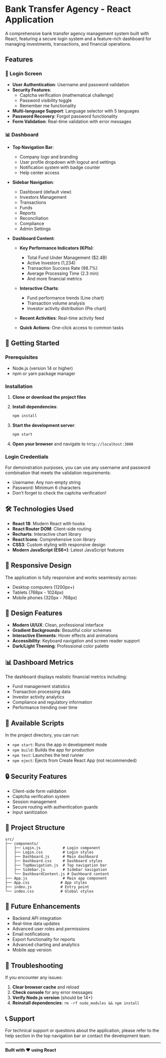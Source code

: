 # Bank Transfer Agency - React Application

A comprehensive bank transfer agency management system built with React, featuring a secure login system and a feature-rich dashboard for managing investments, transactions, and financial operations.

## Features

### 🔐 Login Screen
- **User Authentication**: Username and password validation
- **Security Features**: 
  - Captcha verification (mathematical challenge)
  - Password visibility toggle
  - Remember me functionality
- **Multi-language Support**: Language selector with 5 languages
- **Password Recovery**: Forgot password functionality
- **Form Validation**: Real-time validation with error messages

### 📊 Dashboard
- **Top Navigation Bar**:
  - Company logo and branding
  - User profile dropdown with logout and settings
  - Notification system with badge counter
  - Help center access

- **Sidebar Navigation**:
  - Dashboard (default view)
  - Investors Management
  - Transactions
  - Funds
  - Reports
  - Reconciliation
  - Compliance
  - Admin Settings

- **Dashboard Content**:
  - **Key Performance Indicators (KPIs)**:
    - Total Fund Under Management ($2.4B)
    - Active Investors (1,234)
    - Transaction Success Rate (98.7%)
    - Average Processing Time (2.3 min)
    - And more financial metrics
  
  - **Interactive Charts**:
    - Fund performance trends (Line chart)
    - Transaction volume analysis
    - Investor activity distribution (Pie chart)
  
  - **Recent Activities**: Real-time activity feed
  - **Quick Actions**: One-click access to common tasks

## 🚀 Getting Started

### Prerequisites
- Node.js (version 14 or higher)
- npm or yarn package manager

### Installation

1. **Clone or download the project files**
2. **Install dependencies**:
   ```bash
   npm install
   ```

3. **Start the development server**:
   ```bash
   npm start
   ```

4. **Open your browser** and navigate to `http://localhost:3000`

### Login Credentials
For demonstration purposes, you can use any username and password combination that meets the validation requirements:
- Username: Any non-empty string
- Password: Minimum 6 characters
- Don't forget to check the captcha verification!

## 🛠️ Technologies Used

- **React 18**: Modern React with hooks
- **React Router DOM**: Client-side routing
- **Recharts**: Interactive chart library
- **React Icons**: Comprehensive icon library
- **CSS3**: Custom styling with responsive design
- **Modern JavaScript (ES6+)**: Latest JavaScript features

## 📱 Responsive Design

The application is fully responsive and works seamlessly across:
- Desktop computers (1200px+)
- Tablets (768px - 1024px)
- Mobile phones (320px - 768px)

## 🎨 Design Features

- **Modern UI/UX**: Clean, professional interface
- **Gradient Backgrounds**: Beautiful color schemes
- **Interactive Elements**: Hover effects and animations
- **Accessibility**: Keyboard navigation and screen reader support
- **Dark/Light Theming**: Professional color palette

## 📊 Dashboard Metrics

The dashboard displays realistic financial metrics including:
- Fund management statistics
- Transaction processing data
- Investor activity analytics
- Compliance and regulatory information
- Performance trending over time

## 🔧 Available Scripts

In the project directory, you can run:

- `npm start`: Runs the app in development mode
- `npm build`: Builds the app for production
- `npm test`: Launches the test runner
- `npm eject`: Ejects from Create React App (not recommended)

## 🔒 Security Features

- Client-side form validation
- Captcha verification system
- Session management
- Secure routing with authentication guards
- Input sanitization

## 📖 Project Structure

```
src/
├── components/
│   ├── Login.js          # Login component
│   ├── Login.css         # Login styles
│   ├── Dashboard.js      # Main dashboard
│   ├── Dashboard.css     # Dashboard styles
│   ├── TopNavigation.js  # Top navigation bar
│   ├── Sidebar.js        # Sidebar navigation
│   └── DashboardContent.js # Dashboard content
├── App.js                # Main app component
├── App.css              # App styles
├── index.js             # Entry point
└── index.css            # Global styles
```

## 🌟 Future Enhancements

- Backend API integration
- Real-time data updates
- Advanced user roles and permissions
- Email notifications
- Export functionality for reports
- Advanced charting and analytics
- Mobile app version

## 🐛 Troubleshooting

If you encounter any issues:

1. **Clear browser cache** and reload
2. **Check console** for any error messages
3. **Verify Node.js version** (should be 14+)
4. **Reinstall dependencies**: `rm -rf node_modules && npm install`

## 📞 Support

For technical support or questions about the application, please refer to the help section in the top navigation bar or contact the development team.

---

**Built with ❤️ using React** 